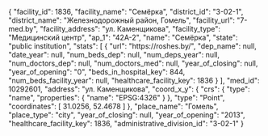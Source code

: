 {
    "facility_id": 1836,
    "facility_name": "Семёрка",
    "district_id": "3-02-1",
    "district_name": "Железнодорожный район, Гомель",
    "facility_url": "7-med.by",
    "facility_address": "ул. Каменщикова",
    "facility_type": "Медицинский центр",
    "ap_1": "42А-2",
    "name": "Семёрка",
    "state": "public institution",
    "stats": [
        {
            "url": "https:\/\/roshes.by\/",
            "dep_name": null,
            "date_year": null,
            "num_beds_dep": null,
            "num_deps_year": null,
            "num_doctors_dep": null,
            "num_doctors_med": null,
            "year_of_closing": null,
            "year_of_opening": "0",
            "beds_in_hospital_key": 844,
            "num_beds_facility_year": null,
            "healthcare_facility_key": 1836
        }
    ],
    "med_id": 10292601,
    "address": "ул. Каменщикова",
    "coord_x_y": {
        "crs": {
            "type": "name",
            "properties": {
                "name": "EPSG:4326"
            }
        },
        "type": "Point",
        "coordinates": [
            31.0256,
            52.4678
        ]
    },
    "place_name": "Гомель",
    "place_type": "city",
    "year_of_closing": null,
    "year_of_opening": "2013",
    "healthcare_facility_key": 1836,
    "administrative_division_id": "3-02-1"
}